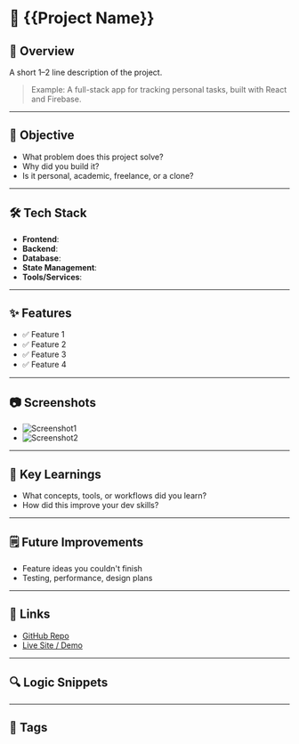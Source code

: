 # 🚀 {{Project Name}}

## 🧭 Overview
A short 1–2 line description of the project.

> Example: A full-stack app for tracking personal tasks, built with React and Firebase.

---

## 🎯 Objective
- What problem does this project solve?
- Why did you build it?
- Is it personal, academic, freelance, or a clone?

---

## 🛠️ Tech Stack
- **Frontend**: 
- **Backend**: 
- **Database**: 
- **State Management**: 
- **Tools/Services**: 

---

## ✨ Features
- ✅ Feature 1
- ✅ Feature 2
- ✅ Feature 3
- ✅ Feature 4

---

## 📷 Screenshots 
- ![Screenshot1](../assets/project-name/1.png)
- ![Screenshot2](../assets/project-name/2.png)

---

## 🧠 Key Learnings
- What concepts, tools, or workflows did you learn?
- How did this improve your dev skills?

---

## 🗒️ Future Improvements
- Feature ideas you couldn't finish
- Testing, performance, design plans

---

## 🔗 Links
- [GitHub Repo](https://github.com/yourusername/project-name)
- [Live Site / Demo](https://project-name.web.app)

---
## 🔍 Logic Snippets


---

## 📑 Tags
